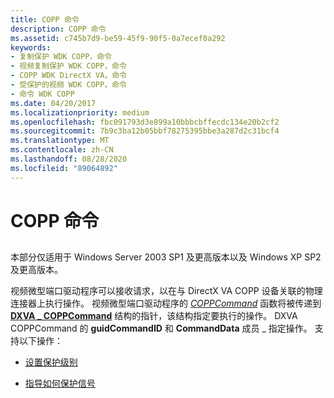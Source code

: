 ```yaml
---
title: COPP 命令
description: COPP 命令
ms.assetid: c745b7d9-be59-45f9-90f5-0a7ecef0a292
keywords:
- 复制保护 WDK COPP，命令
- 视频复制保护 WDK COPP，命令
- COPP WDK DirectX VA，命令
- 受保护的视频 WDK COPP，命令
- 命令 WDK COPP
ms.date: 04/20/2017
ms.localizationpriority: medium
ms.openlocfilehash: fbc091793d3e899a10bbbcbffecdc134e20b2cf2
ms.sourcegitcommit: 7b9c3ba12b05bbf78275395bbe3a287d2c31bcf4
ms.translationtype: MT
ms.contentlocale: zh-CN
ms.lasthandoff: 08/28/2020
ms.locfileid: "89064892"
---
```

# <a name="copp-commands"></a>COPP 命令


## <span id="ddk_copp_command_gg"></span><span id="DDK_COPP_COMMAND_GG"></span>


本部分仅适用于 Windows Server 2003 SP1 及更高版本以及 Windows XP SP2 及更高版本。

视频微型端口驱动程序可以接收请求，以在与 DirectX VA COPP 设备关联的物理连接器上执行操作。 视频微型端口驱动程序的 [*COPPCommand*](./coppcommand.md) 函数将被传递到 [**DXVA \_ COPPCommand**](/windows-hardware/drivers/ddi/dxva/ns-dxva-_dxva_coppcommand) 结构的指针，该结构指定要执行的操作。 DXVA COPPCommand 的 **guidCommandID** 和 **CommandData** 成员 \_ 指定操作。 支持以下操作：

-   [设置保护级别](setting-the-protection-level.md)

-   [指导如何保护信号](instructing-how-to-protect-the-signal.md)

 

